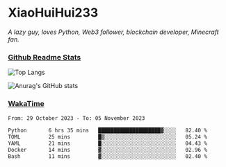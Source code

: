 # XiaoHuiHui233

*A lazy guy, loves Python, Web3 follower, blockchain developer, Minecraft fan.*

### [Github Readme Stats](https://github.com/anuraghazra/github-readme-stats)

![Top Langs](https://github-readme-stats.vercel.app/api/top-langs/?username=XiaoHuiHui233&layout=compact&theme=github_dark)

![Anurag's GitHub stats](https://github-readme-stats.vercel.app/api?username=XiaoHuiHui233&show_icons=true&theme=github_dark)

### [WakaTime](https://wakatime.com)

<!--START_SECTION:waka-->

```txt
From: 29 October 2023 - To: 05 November 2023

Python       6 hrs 35 mins   ████████████████████▓░░░░   82.40 %
TOML         25 mins         █▒░░░░░░░░░░░░░░░░░░░░░░░   05.24 %
YAML         21 mins         █░░░░░░░░░░░░░░░░░░░░░░░░   04.43 %
Docker       14 mins         ▓░░░░░░░░░░░░░░░░░░░░░░░░   02.96 %
Bash         11 mins         ▓░░░░░░░░░░░░░░░░░░░░░░░░   02.40 %
```

<!--END_SECTION:waka-->
